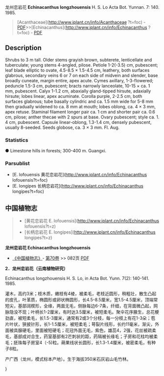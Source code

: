 龙州恋岩花 **Echinacanthus longzhouensis** H. S. Lo Acta Bot. Yunnan. 7: 140. 1985.

> [Acanthaceae](http://www.iplant.cn/info/Acanthaceae ?t=foc) - [PDF](http://iplant.cn/foc/pdf/Acanthaceae.pdf)>>[Echinacanthus](http://www.iplant.cn/info/Echinacanthus ?t=foc) - [PDF](http://www.iplant.cn/foc/pdf/Echinacanthus.pdf)

## Description

Shrubs to 3 m tall. Older stems grayish brown, subterete, lenticellate and tuberculate; young stems 4-angled, pilose. Petiole 1-2(-3.5) cm, pubescent; leaf blade elliptic to ovate, 4.5-8.5 × 1.5-4.5 cm, leathery, both surfaces glabrous, secondary veins 6 or 7 on each side of midvein and slender, base broadly cuneate, margin entire, apex acute. Cymes axillary, 1-3-flowered; peduncle 1.5-3 cm, pubescent; bracts narrowly lanceolate, 10-15 × ca. 1 mm, pubescent. Calyx 1-1.2 cm, abaxially gland-tipped hirsute, adaxially hirsute; lobes linear, apex acuminate. Corolla purple, 2-2.5 cm, both surfaces glabrous; tube basally cylindric and ca. 1.5 mm wide for 5-8 mm then gradually widened to ca. 8 mm at mouth; lobes oblong, ca. 4 × 3 mm, apex retuse. Staminal filament longer pair ca. 1 cm and shorter pair ca. 0.6 cm, pilose; anther thecae with 2 spurs at base. Ovary pubescent; style ca. 1. 4 cm, pubescent. Capsule linear-oblong, 1.3-1.4 cm, densely pubescent, usually 8-seeded. Seeds globose, ca. 3 × 3 mm. Fl. Aug.

### Statistics
● Limestone hills in forests; 300-400 m. Guangxi.

### Parsublist

* [E.  lofouensis  黄花恋岩花](http://www.iplant.cn/info/Echinacanthus lofouensis?t=foc)
* [E.  longipes  长柄恋岩花](http://www.iplant.cn/info/Echinacanthus longipes?t=foc)

## 中国植物志

> * [黄花恋岩花  E.  lofouensis](http://www.iplant.cn/info/Echinacanthus lofouensis?t=z)
> * [长柄恋岩花  E.  longipes](http://www.iplant.cn/info/Echinacanthus longipes?t=z)

**龙州恋岩花 Echinacanthus longzhouensis**

* [《中国植物志》](http://www.iplant.cn/frps)- [第70卷](http://www.iplant.cn/frps/vol/70) >> 082页 [PDF](http://www.iplant.cn/frps/pdf/70/082a.PDF)

**2．龙州恋岩花（云南植物研究）**

Echinacanthus longzhouensis H. S. Lo, in Acta Bot. Yunn. 7(2): 140-141. 1985.

灌木，高约3米；枝木质，嫩枝有4棱，被柔毛，老枝近圆形，稍粗壮，散生凸起的皮孔，叶革质，椭圆形或卵状椭圆形，长4.5-8.5厘米，宽1.5-4.5厘米，顶端常短尖，基部阔楔形，全缘，两面无毛，侧脉每边6-7条，纤细，在背面微凸起，网脉隐没不现；叶柄长1-2厘米，有时达3.5厘米，被短柔毛。聚伞花序腋生，总花梗劲直，被短柔毛，长1.5-3厘米，通常有2或3个分枝，每一分枝上有花1-3朵；苞片叶状，狭披针形，长1-1.5厘米，被短柔毛；萼裂片线形，长约11毫米，渐尖，外面被具腺硬毛，里面被短硬毛；花冠外面无毛，紫色，雄蕊4，2强，花丝被疏柔毛，基部成对合生，药室基部有2芒刺状的距，药隔被长缘毛；子房和花柱均被柔毛；胚珠每子房室4（-5)粒。蒴果线状长圆形，长1.3-1.4厘米，被密柔毛，有种子8粒。

产广西（龙州，模式标本产地）。生于海拔350米石灰岩山毛竹林。

}